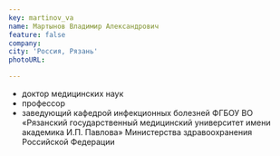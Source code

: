 ```yaml
---
key: martinov_va
name: Мартынов Владимир Александрович 
feature: false
company: 
city: 'Россия, Рязань'
photoURL: 

---
```

- доктор медицинских наук
- профессор
- заведующий кафедрой инфекционных болезней ФГБОУ ВО «Рязанский государственный медицинский университет имени академика И.П. Павлова» Министерства здравоохранения Российской Федерации